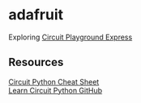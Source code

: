 # adafruit
Exploring [Circuit Playground Express](https://www.adafruit.com/category/965)

## Resources
[Circuit Python Cheat Sheet](https://github.com/adafruit/awesome-circuitpython/blob/master/cheatsheet/CircuitPython_Cheatsheet.md)  
[Learn Circuit Python GitHub](https://github.com/Codecademy/learn-circuitpython)

